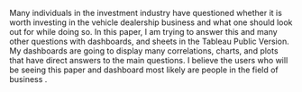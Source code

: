 Many individuals in the investment industry have questioned whether it is worth investing in the vehicle dealership business and what one should look out for while doing so. 
In this paper, I am trying to answer this and many other questions with dashboards, and sheets in the Tableau Public Version.
My dashboards are going to display many correlations, charts, and plots that have direct answers to the main questions. 
I believe the users who will be seeing this paper and dashboard most likely are people in the field of business
.
